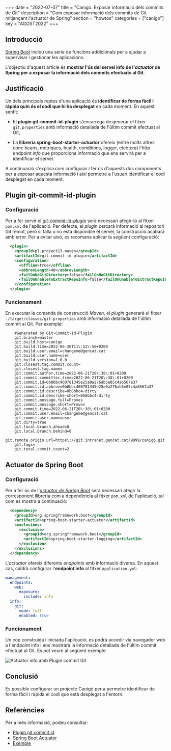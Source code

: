 +++
date        = "2022-07-07"
title       = "Canigó. Exposar informació dels commits de Git"
description = "Com exposar informació dels commits de Git mitjançant l'actuator de Spring"
section     = "howtos"
categories  = ["canigo"]
key         = "AGOST2022"
+++

## Introducció

[Spring Boot](https://spring.io/projects/spring-boot) inclou una sèrie de funcions addicionals per a ajudar a supervisar i
gestionar les aplicacions.

L'objectiu d'aquest article és **mostrar l'ús del servei info de l'*actuator* de Spring per a exposar
la informació dels commits efectuats al Git**.

## Justificació

Un dels principals reptes d'una aplicació és **identificar de forma fàcil i ràpida quin és el codi que hi ha desplegat**
en cada moment. En aquest sentit:

- El **plugin git-commit-id-plugin** s'encarrega de generar el fitxer `git.properties` amb informació
detallada de l'últim commit efectuat al Git,

- La **llibreria spring-boot-starter-actuator** ofereix (entre molts altres com: beans, mètriques, health, conditions, logger, etcètera)
l'http endpoint *info* que proporciona informació que ens servirà per a identificar el servei.

A continuació s'explica com configurar i fer ús d'aquests dos components per a exposar aquesta informació i així permetre
a l'usuari identificar el codi desplegat en cada moment.

## Plugin git-commit-id-plugin

### Configuració

Per a fer servir el [_git-commit-id-plugin_](https://github.com/git-commit-id/git-commit-id-maven-plugin/blob/master/docs/using-the-plugin.md)
serà necessari afegir-lo al fitxer `pom.xml` de l'aplicació.
Per defecte, el _plugin_ cercarà informació al repositori Git remot, però si falla o no està disponible el servei, la construcció
acabarà amb error. Per a evitar això, es recomana aplicar la següent configuració:

```xml
  <plugin>
    <groupId>pl.project13.maven</groupId>
    <artifactId>git-commit-id-plugin</artifactId>
    <configuration>
      <offline>true</offline>
      <abbrevLength>40</abbrevLength>
      <failOnNoGitDirectory>false</failOnNoGitDirectory>
      <failOnUnableToExtractRepoInfo>false</failOnUnableToExtractRepoInfo>
    </configuration>
  </plugin>
```

### Funcionament

En executar la comanda de construcció _Maven_, el _plugin_ generarà el fitxer `./target/classes/git.properties` amb informació
detallada de l'últim commit al Git. Per exemple:

```properties
    #Generated by Git-Commit-Id-Plugin
    git.branch=master
    git.build.host=canigo
    git.build.time=2022-06-30T11\:53\:50+0200
    git.build.user.email=changeme@gencat.cat
    git.build.user.name=user
    git.build.version=1.0.0
    git.closest.tag.commit.count=
    git.closest.tag.name=
    git.commit.author.time=2022-06-21T20\:38\:01+0200
    git.commit.committer.time=2022-06-21T20\:38\:01+0200
    git.commit.id=0b8bbc460781345e25a0a276ab5e85c4a6567a37
    git.commit.id.abbrev=0b8bbc460781345e25a0a276ab5e85c4a6567a37
    git.commit.id.describe=0b8bbc4-dirty
    git.commit.id.describe-short=0b8bbc4-dirty
    git.commit.message.full=Proves
    git.commit.message.short=Proves
    git.commit.time=2022-06-21T20\:38\:01+0200
    git.commit.user.email=changeme@gencat.cat
    git.commit.user.name=user
    git.dirty=true
    git.local.branch.ahead=0
    git.local.branch.behind=0
    git.remote.origin.url=https\://git.intranet.gencat.cat/9999/canigo.git
    git.tags=
    git.total.commit.count=2
```

## Actuator de Spring Boot

### Configuració

Per a fer ús de l'[_actuator de Spring Boot_](https://docs.spring.io/spring-boot/docs/current/reference/html/actuator.html#actuator.endpoints)
serà necessari afegir la corresponent llibreria com a dependència al fitxer `pom.xml` de l'aplicació, tal com es mostra a continuació:

```xml
  <dependency>
    <groupId>org.springframework.boot</groupId>
    <artifactId>spring-boot-starter-actuator</artifactId>
    <exclusions>
      <exclusion>
        <groupId>org.springframework.boot</groupId>
        <artifactId>spring-boot-starter-logging</artifactId>
      </exclusion>
    </exclusions>
  </dependency>
```

L'_actuator_ ofereix diferents _endpoints_ amb informació diversa. En aquest cas, caldrà configurar l'**endpoint info**
al fitxer `application.yml`:

```yml
management:
  endpoints:
    web:
      exposure:
        include: info
  info:
    git:
      mode: full
      enabled: true
```

### Funcionament

Un cop construïda i iniciada l'aplicació, es podrà accedir via navegador web a l'endpoint info i ens mostrarà
la informació detallada de l'últim commit efectuat al Git. Es pot veure al següent exemple:

![Actuator info amb Plugin commit Git](/images/howtos/2021-06-22-Howto-actuator-info-commit-git.jpg)

## Conclusió

És possible configurar un projecte Canigó per a permetre identificar de forma fàcil i ràpida el codi que està desplegat
a l'entorn.

## Referències

Per a més informació, podeu consultar:

 * [Plugin git commit id](https://github.com/git-commit-id/git-commit-id-maven-plugin/blob/master/docs/using-the-plugin.md)
 * [Spring Boot Actuator](https://docs.spring.io/spring-boot/docs/current/reference/html/actuator.html#actuator.endpoints)
 * [Exemple](https://www.youtube.com/watch?v=6XIakve0GjI&t=385s)
